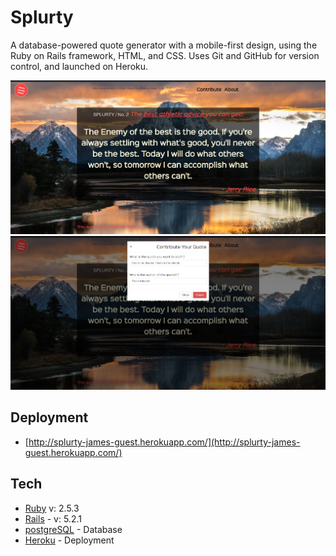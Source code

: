 # Splurty

A database-powered quote generator with a mobile-first design, using the Ruby on Rails framework, HTML, and CSS. Uses Git and GitHub for version control, and launched on Heroku.

<img src="images/index.PNG">

<img src="images/contribute.PNG">

## Deployment

* [http://splurty-james-guest.herokuapp.com/](http://splurty-james-guest.herokuapp.com/)

## Tech

* [Ruby](https://www.ruby-lang.org/en/documentation/) v: 2.5.3
* [Rails](https://rubyonrails.org/) - v: 5.2.1
* [postgreSQL](https://www.postgresql.org/) - Database
* [Heroku](https://devcenter.heroku.com/) - Deployment
